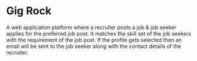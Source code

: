 # Gig Rock

A web application platform where a recruiter posts a job & job seeker
applies for the preferred job post. It matches the skill set of the job seekers
with the requirement of the job post. If the profile gets selected then an
email will be sent to the job seeker along with the contact details of the
recruiter.
